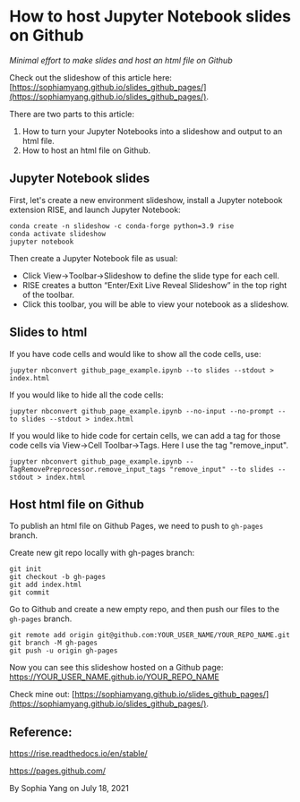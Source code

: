 # How to host Jupyter Notebook slides on Github
*Minimal effort to make slides and host an html file on Github*

Check out the slideshow of this article here: [https://sophiamyang.github.io/slides_github_pages/](https://sophiamyang.github.io/slides_github_pages/).

There are two parts to this article:

1. How to turn your Jupyter Notebooks into a slideshow and output to an html file.
2. How to host an html file on Github.

## Jupyter Notebook slides
First, let's create a new environment slideshow, install a Jupyter notebook extension RISE, and launch Jupyter Notebook:

```
conda create -n slideshow -c conda-forge python=3.9 rise
conda activate slideshow
jupyter notebook
```

Then create a Jupyter Notebook file as usual:
- Click View→Toolbar→Slideshow to define the slide type for each cell.
- RISE creates a button “Enter/Exit Live Reveal Slideshow” in the top right of the toolbar.
- Click this toolbar, you will be able to view your notebook as a slideshow.

## Slides to html
If you have code cells and would like to show all the code cells, use:

```
jupyter nbconvert github_page_example.ipynb --to slides --stdout > index.html
```

If you would like to hide all the code cells:
```
jupyter nbconvert github_page_example.ipynb --no-input --no-prompt --to slides --stdout > index.html
```

If you would like to hide code for certain cells, we can add a tag for those code cells via View→Cell Toolbar→Tags. Here I use the tag "remove_input".
```
jupyter nbconvert github_page_example.ipynb --TagRemovePreprocessor.remove_input_tags "remove_input" --to slides --stdout > index.html
```

## Host html file on Github
To publish an html file on Github Pages, we need to push to `gh-pages` branch.

Create new git repo locally with gh-pages branch:
```
git init
git checkout -b gh-pages
git add index.html
git commit
```

Go to Github and create a new empty repo, and then push our files to the `gh-pages` branch.
```
git remote add origin git@github.com:YOUR_USER_NAME/YOUR_REPO_NAME.git
git branch -M gh-pages
git push -u origin gh-pages
```

Now you can see this slideshow hosted on a Github page: https://YOUR_USER_NAME.github.io/YOUR_REPO_NAME

Check mine out: [https://sophiamyang.github.io/slides_github_pages/](https://sophiamyang.github.io/slides_github_pages/).

## Reference:  
https://rise.readthedocs.io/en/stable/

https://pages.github.com/

By Sophia Yang on July 18, 2021